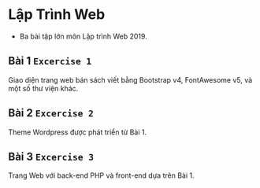 # Lập Trình Web
  - Ba bài tập lớn môn Lập trình Web 2019.
## Bài 1 `Excercise 1`
Giao diện trang web bán sách viết bằng Bootstrap v4, FontAwesome v5, và một số thư viện khác.
## Bài 2 `Excercise 2`
Theme Wordpress được phát triển từ Bài 1.
## Bài 3 `Excercise 3`
Trang Web với back-end PHP và front-end dựa trên Bài 1.
